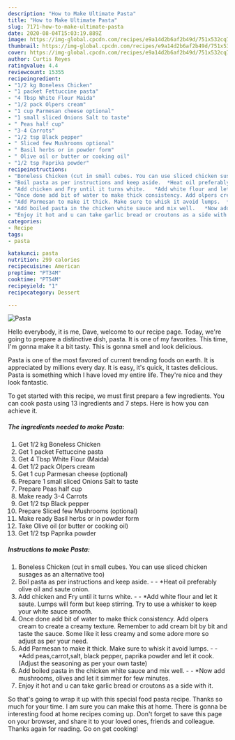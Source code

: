 ```yaml
---
description: "How to Make Ultimate Pasta"
title: "How to Make Ultimate Pasta"
slug: 7171-how-to-make-ultimate-pasta
date: 2020-08-04T15:03:19.889Z
image: https://img-global.cpcdn.com/recipes/e9a14d2b6af2b49d/751x532cq70/pasta-recipe-main-photo.jpg
thumbnail: https://img-global.cpcdn.com/recipes/e9a14d2b6af2b49d/751x532cq70/pasta-recipe-main-photo.jpg
cover: https://img-global.cpcdn.com/recipes/e9a14d2b6af2b49d/751x532cq70/pasta-recipe-main-photo.jpg
author: Curtis Reyes
ratingvalue: 4.4
reviewcount: 15355
recipeingredient:
- "1/2 kg Boneless Chicken"
- "1 packet Fettuccine pasta"
- "4 Tbsp White Flour Maida"
- "1/2 pack Olpers cream"
- "1 cup Parmesan cheese optional"
- "1 small sliced Onions Salt to taste"
- " Peas half cup"
- "3-4 Carrots"
- "1/2 tsp Black pepper"
- " Sliced few Mushrooms optional"
- " Basil herbs or in powder form"
- " Olive oil or butter or cooking oil"
- "1/2 tsp Paprika powder"
recipeinstructions:
- "Boneless Chicken (cut in small cubes. You can use sliced chicken susages as an alternative too)"
- "Boil pasta as per instructions and keep aside.  *Heat oil preferably olive oil and saute onion."
- "Add chicken and Fry until it turns white.   *Add white flour and let it saute. Lumps will form but keep stirring. Try to use a whisker to keep your white sauce smooth."
- "Once done add bit of water to make thick consistency. Add olpers cream to create a creamy texture. Remember to add cream bit by bit and taste the sauce. Some like it less creamy and some adore more so adjust as per your need."
- "Add Parmesan to make it thick. Make sure to whisk it avoid lumps.  *Add peas,carrot,salt, black pepper, paprika powder and let it cook. (Adjust the seasoning as per your own taste)"
- "Add boiled pasta in the chicken white sauce and mix well.   *Now add mushrooms, olives and let it simmer for few minutes."
- "Enjoy it hot and u can take garlic bread or croutons as a side with it."
categories:
- Recipe
tags:
- pasta

katakunci: pasta 
nutrition: 299 calories
recipecuisine: American
preptime: "PT34M"
cooktime: "PT54M"
recipeyield: "1"
recipecategory: Dessert

---
```



![Pasta](https://img-global.cpcdn.com/recipes/e9a14d2b6af2b49d/751x532cq70/pasta-recipe-main-photo.jpg)

Hello everybody, it is me, Dave, welcome to our recipe page. Today, we're going to prepare a distinctive dish, pasta. It is one of my favorites. This time, I'm gonna make it a bit tasty. This is gonna smell and look delicious.



Pasta is one of the most favored of current trending foods on earth. It is appreciated by millions every day. It is easy, it's quick, it tastes delicious. Pasta is something which I have loved my entire life. They're nice and they look fantastic.


To get started with this recipe, we must first prepare a few ingredients. You can cook pasta using 13 ingredients and 7 steps. Here is how you can achieve it.

<!--inarticleads1-->

##### The ingredients needed to make Pasta:

1. Get 1/2 kg Boneless Chicken
1. Get 1 packet Fettuccine pasta
1. Get 4 Tbsp White Flour (Maida)
1. Get 1/2 pack Olpers cream
1. Get 1 cup Parmesan cheese (optional)
1. Prepare 1 small sliced Onions Salt to taste
1. Prepare  Peas half cup
1. Make ready 3-4 Carrots
1. Get 1/2 tsp Black pepper
1. Prepare  Sliced few Mushrooms (optional)
1. Make ready  Basil herbs or in powder form
1. Take  Olive oil (or butter or cooking oil)
1. Get 1/2 tsp Paprika powder




<!--inarticleads2-->

##### Instructions to make Pasta:

1. Boneless Chicken (cut in small cubes. You can use sliced chicken susages as an alternative too)
1. Boil pasta as per instructions and keep aside. -  - *Heat oil preferably olive oil and saute onion.
1. Add chicken and Fry until it turns white.  -  - *Add white flour and let it saute. Lumps will form but keep stirring. Try to use a whisker to keep your white sauce smooth.
1. Once done add bit of water to make thick consistency. Add olpers cream to create a creamy texture. Remember to add cream bit by bit and taste the sauce. Some like it less creamy and some adore more so adjust as per your need.
1. Add Parmesan to make it thick. Make sure to whisk it avoid lumps. -  - *Add peas,carrot,salt, black pepper, paprika powder and let it cook. (Adjust the seasoning as per your own taste)
1. Add boiled pasta in the chicken white sauce and mix well.  -  - *Now add mushrooms, olives and let it simmer for few minutes.
1. Enjoy it hot and u can take garlic bread or croutons as a side with it.




So that's going to wrap it up with this special food pasta recipe. Thanks so much for your time. I am sure you can make this at home. There is gonna be interesting food at home recipes coming up. Don't forget to save this page on your browser, and share it to your loved ones, friends and colleague. Thanks again for reading. Go on get cooking!
